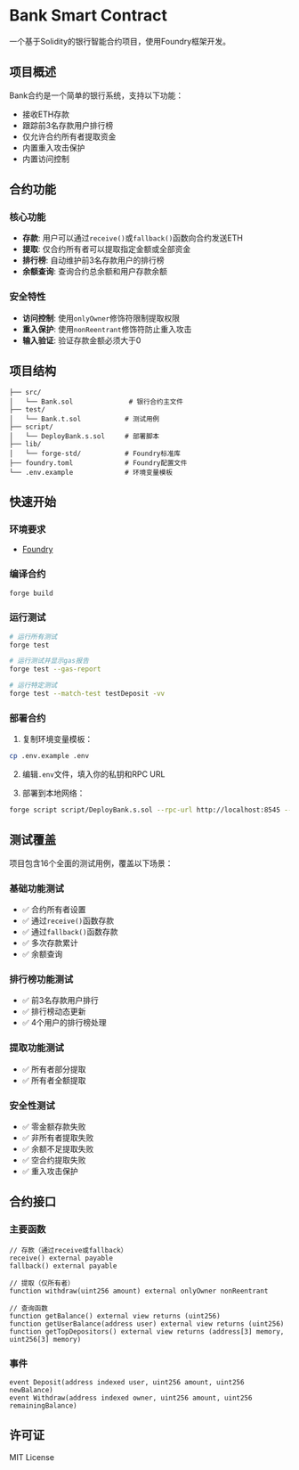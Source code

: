 # Bank Smart Contract

一个基于Solidity的银行智能合约项目，使用Foundry框架开发。

## 项目概述

Bank合约是一个简单的银行系统，支持以下功能：
- 接收ETH存款
- 跟踪前3名存款用户排行榜
- 仅允许合约所有者提取资金
- 内置重入攻击保护
- 内置访问控制

## 合约功能

### 核心功能
- **存款**: 用户可以通过`receive()`或`fallback()`函数向合约发送ETH
- **提取**: 仅合约所有者可以提取指定金额或全部资金
- **排行榜**: 自动维护前3名存款用户的排行榜
- **余额查询**: 查询合约总余额和用户存款余额

### 安全特性
- **访问控制**: 使用`onlyOwner`修饰符限制提取权限
- **重入保护**: 使用`nonReentrant`修饰符防止重入攻击
- **输入验证**: 验证存款金额必须大于0

## 项目结构

```
├── src/
│   └── Bank.sol              # 银行合约主文件
├── test/
│   └── Bank.t.sol           # 测试用例
├── script/
│   └── DeployBank.s.sol     # 部署脚本
├── lib/
│   └── forge-std/           # Foundry标准库
├── foundry.toml             # Foundry配置文件
└── .env.example             # 环境变量模板
```

## 快速开始

### 环境要求
- [Foundry](https://book.getfoundry.sh/getting-started/installation)

### 编译合约
```bash
forge build
```

### 运行测试
```bash
# 运行所有测试
forge test

# 运行测试并显示gas报告
forge test --gas-report

# 运行特定测试
forge test --match-test testDeposit -vv
```

### 部署合约

1. 复制环境变量模板：
```bash
cp .env.example .env
```

2. 编辑`.env`文件，填入你的私钥和RPC URL

3. 部署到本地网络：
```bash
forge script script/DeployBank.s.sol --rpc-url http://localhost:8545 --broadcast
```

## 测试覆盖

项目包含16个全面的测试用例，覆盖以下场景：

### 基础功能测试
- ✅ 合约所有者设置
- ✅ 通过`receive()`函数存款
- ✅ 通过`fallback()`函数存款
- ✅ 多次存款累计
- ✅ 余额查询

### 排行榜功能测试
- ✅ 前3名存款用户排行
- ✅ 排行榜动态更新
- ✅ 4个用户的排行榜处理

### 提取功能测试
- ✅ 所有者部分提取
- ✅ 所有者全额提取

### 安全性测试
- ✅ 零金额存款失败
- ✅ 非所有者提取失败
- ✅ 余额不足提取失败
- ✅ 空合约提取失败
- ✅ 重入攻击保护

## 合约接口

### 主要函数

```solidity
// 存款（通过receive或fallback）
receive() external payable
fallback() external payable

// 提取（仅所有者）
function withdraw(uint256 amount) external onlyOwner nonReentrant

// 查询函数
function getBalance() external view returns (uint256)
function getUserBalance(address user) external view returns (uint256)
function getTopDepositors() external view returns (address[3] memory, uint256[3] memory)
```

### 事件

```solidity
event Deposit(address indexed user, uint256 amount, uint256 newBalance)
event Withdraw(address indexed owner, uint256 amount, uint256 remainingBalance)
```

## 许可证

MIT License
